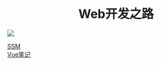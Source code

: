# <center>Web开发之路</center>


![](https://ss.csdn.net/p?https://mmbiz.qpic.cn/mmbiz_jpg/Pn4Sm0RsAujibm5pV7xAlozo1fslfZEkict9fFKJONGNfZfwtgjStMCYZpmw6baMM8hb7DbJvexuxBpMKvB7wxPA/640?wx_fmt=jpeg)

<a href="https://cgl-dong.github.io/Spring">SSM</a><br>
<a href="https://cgl-dong.github.io/Vue">Vue笔记</a>
